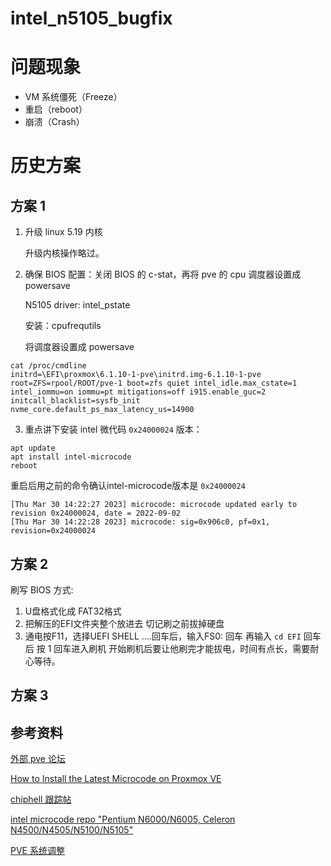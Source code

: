 # intel_n5105_bugfix

# 问题现象

* VM 系统僵死（Freeze）
* 重启（reboot）
* 崩溃（Crash）

# 历史方案

## 方案 1

1. 升级 linux 5.19 内核

   升级内核操作略过。

2. 确保 BIOS 配置：关闭 BIOS 的 c-stat，再将 pve 的 cpu 调度器设置成 powersave
  
   N5105 driver: intel_pstate

   安装：cpufrequtils
   
   将调度器设置成 powersave

```shell
cat /proc/cmdline
initrd=\EFI\proxmox\6.1.10-1-pve\initrd.img-6.1.10-1-pve root=ZFS=rpool/ROOT/pve-1 boot=zfs quiet intel_idle.max_cstate=1 intel_iommu=on iommu=pt mitigations=off i915.enable_guc=2 initcall_blacklist=sysfb_init nvme_core.default_ps_max_latency_us=14900
```

3. 重点讲下安装 intel 微代码 ``0x24000024`` 版本：

```shell
apt update
apt install intel-microcode
reboot
```

重启后用之前的命令确认intel-microcode版本是 ``0x24000024``

```shell
[Thu Mar 30 14:22:27 2023] microcode: microcode updated early to revision 0x24000024, date = 2022-09-02
[Thu Mar 30 14:22:28 2023] microcode: sig=0x906c0, pf=0x1, revision=0x24000024
```

## 方案 2

刷写 BIOS 方式:
1. U盘格式化成 FAT32格式
2. 把解压的EFI文件夹整个放进去
切记刷之前拔掉硬盘
3. 通电按F11，选择UEFI SHELL ....回车后，输入FS0: 回车   再输入 ``cd EFI`` 回车后 按 1 回车进入刷机
开始刷机后要让他刷完才能拔电，时间有点长，需要耐心等待。

## 方案 3

## 参考资料

[外部 pve 论坛](https://forum.proxmox.com/threads/vm-freezes-irregularly.111494/page-31)

[How to Install the Latest Microcode on Proxmox VE](https://cyrusyip.org/en/post/2023/01/31/install-microcode-on-proxmox/)

[chiphell 跟踪帖](https://www.chiphell.com/forum.php?mod=viewthread&tid=2446440&extra=&ordertype=1&page=1&mobile=no)

[intel microcode repo "Pentium N6000/N6005, Celeron N4500/N4505/N5100/N5105"](https://github.com/intel/Intel-Linux-Processor-Microcode-Data-Files/releases)

[PVE 系统调整](https://gitee.com/callmer/pve_toss_notes/blob/master/03.PVE%E7%B3%BB%E7%BB%9F%E8%B0%83%E6%95%B4.md)

